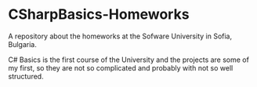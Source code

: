 CSharpBasics-Homeworks
======================

A repository about the homeworks at the Sofware University in Sofia, Bulgaria.

C# Basics is the first course of the University and the projects are some of my first, so they are not so complicated and probably with
not so well structured. 
